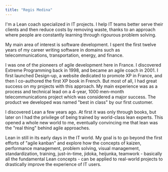 ```yaml
---
title: "Regis Medina"
---
```


I'm a Lean coach specialized in IT projects. I help IT teams better
serve their clients and then reduce costs by removing waste, thanks to
an approach where people are constantly learning through rigourous
problem solving.

My main area of interest is software development. I spent the first
twelve years of my career writing software in domains such as
telecommunications, transportation, energy, and finance.

I was one of the pioneers of agile development here in France. I
discovered Extreme Programming back in 1998, and became an agile coach
in 2001. I first launched Design-up, a website dedicated to promote XP
in France, and then I co-authored the first XP book in French. But most
of all, I had great success on my projects with this approach. My main
experience was as a process and technical lead on a 4-year, 1000
men-month telecommunications project which was considered a major
success. The product we developed was named "best in class" by our first
customer.

I discovered Lean a few years ago. At first it was only through books,
but later on I had the privilege of being trained by world-class lean
experts. This opened a whole new world to me, eventually convincing me
that lean was the "real thing" behind agile approaches.

Lean in still in its early days in the IT world. My goal is to go beyond
the first efforts of "agile kanban" and explore how the concepts of
kaizen, performance management, problem solving, visual management,
standardization, training, just-in-time, jidoka, heijunka, teamwork -
basically all the fundamental Lean concepts - can be applied to
real-world projects to drastically improve the experience of IT users.
